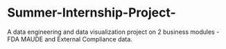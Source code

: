 # Summer-Internship-Project-
A data engineering and data visualization project on 2 business modules - FDA MAUDE and External Compliance data. 
